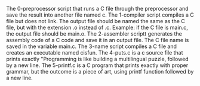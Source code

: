 The 0-preprocessor script that runs a C file through the preprocessor and save the result into another file named c.
The 1-compiler script compiles a C file but does not link. The output file should be named the same as the C file, but with the extension .o instead of .c. Example: if the C file is main.c, the output file should be main.o.
The 2-assembler scriptt generates the assembly code of a C code and save it in an output file. The C file name is saved in the variable main.c.
The 3-name script compiles a C file and creates an executable named cisfun.
The 4-puts.c is a c source file that prints exactly "Programming is like building a multilingual puzzle, followed by a new line.
The 5-printf.c is a C program that prints exactly with proper grammar, but the outcome is a piece of art, using printf function followed by a new line.
